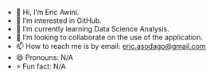 - 👋 Hi, I’m Eric Awini.
- 👀 I’m interested in GitHub.
- 🌱 I’m currently learning Data Science Analysis.
- 💞️ I’m looking to collaborate on the use of the application.
- 📫 How to reach me is by email: eric.asodago@gmail.com
- 😄 Pronouns: N/A
- ⚡ Fun fact: N/A

<!---
EricAwini/EricAwini is a ✨ special ✨ repository because its `README.md` (this file) appears on your GitHub profile.
You can click the Preview link to take a look at your changes.
--->
